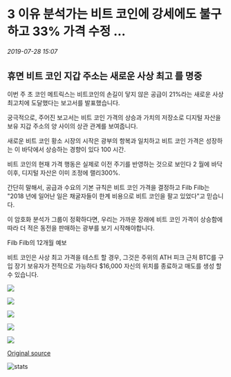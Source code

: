 # 3 이유 분석가는 비트 코인에 강세에도 불구하고 33% 가격 수정 ...

###### 2019-07-28 15:07

## 휴면 비트 코인 지갑 주소는 새로운 사상 최고 를 명중

이번 주 초 코인 메트릭스는 비트코인의 손길이 닿지 않은 공급이 21%라는 새로운 사상 최고치에 도달했다는 보고서를 발표했습니다.

궁극적으로, 주어진 보고서는 비트 코인 가격의 상승과 가치의 저장소로 디지털 자산을 보유 지갑 주소의 양 사이의 상관 관계를 보여줍니다.

새로운 비트 코인 황소 시장의 시작은 광부의 항복과 일치하고 비트 코인 가격은 성장하는 이 바닥에서 상승하는 경향이 있다 100 시간.

비트 코인의 현재 가격 행동은 실제로 이전 주기를 반영하는 것으로 보인다 2 월에 바닥 이후, 디지털 자산은 이미 조정에 랠리300%.

간단히 말해서, 공급과 수요의 기본 규칙은 비트 코인 가격을 결정하고 Filb Filb는 "2018 년에 일어난 일은 채굴자들이 한계 비용으로 비트 코인을 팔고 있었다"고 믿습니다.

이 암호화 분석가 그룹이 정확하다면, 우리는 가까운 장래에 비트 코인 가격이 상승함에 따라 더 적은 동전을 판매하는 광부를 보기 시작해야합니다.

Filb Filb의 12개월 예보

비트 코인은 사상 최고 가격을 테스트 할 경우, 그것은 주위의 ATH 피크 근처 BTC를 구입 장기 보유자가 전적으로 가능하다 $16,000 자신의 위치를 종료하고 매도를 생성 할 수 있습니다.

![](https://s3.cointelegraph.com/storage/uploads/view/0e2a90b16abee9c58cbad2a07912dddb.png)

![](https://s3.cointelegraph.com/storage/uploads/view/0e2a90b16abee9c58cbad2a07912dddb.png)

![](https://s3.cointelegraph.com/storage/uploads/view/b097129ca2e083adb46648f7e5804a5d.png)

![](https://s3.cointelegraph.com/storage/uploads/view/c5657b1d415324380872d7a0e743d5d3.png)

![](https://s3.cointelegraph.com/storage/uploads/view/43c35eaefa460ab07c278020daf02755.png)

[Original source](https://cointelegraph.com/news/3-reasons-analysts-are-bullish-on-bitcoin-despite-33-price-correction)

![stats](https://c.statcounter.com/11760860/0/a89fa40b/1/ "stats")